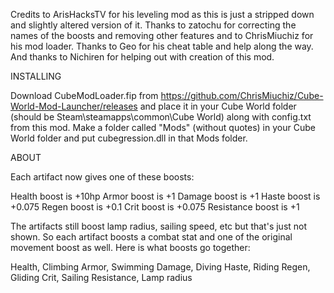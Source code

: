 Credits to ArisHacksTV for his leveling mod as this is just a stripped down and slightly altered version of it. Thanks to zatochu for correcting the names of the boosts and removing other features and to ChrisMiuchiz for his mod loader. Thanks to Geo for his cheat table and help along the way. And thanks to Nichiren for helping out with creation of this mod.

INSTALLING

Download CubeModLoader.fip from https://github.com/ChrisMiuchiz/Cube-World-Mod-Launcher/releases and place it in your Cube World folder (should be Steam\steamapps\common\Cube World) along with config.txt from this mod. Make a folder called "Mods" (without quotes) in your Cube World folder and put cubegression.dll in that Mods folder.

ABOUT

Each artifact now gives one of these boosts:

Health boost is +10hp
Armor boost is +1
Damage boost is +1
Haste boost is +0.075
Regen boost is +0.1
Crit boost is +0.075
Resistance boost is +1

The artifacts still boost lamp radius, sailing speed, etc but that's just not shown. So each artifact boosts a combat stat and one of the original movement boost as well. Here is what boosts go together:

Health, Climbing
Armor, Swimming
Damage, Diving
Haste, Riding
Regen, Gliding
Crit, Sailing
Resistance, Lamp radius
